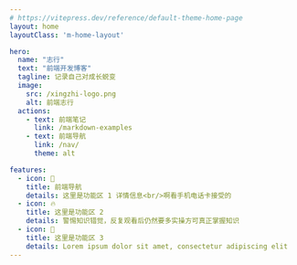 ```yaml
---
# https://vitepress.dev/reference/default-theme-home-page
layout: home
layoutClass: 'm-home-layout'

hero:
  name: "志行"
  text: "前端开发博客"
  tagline: 记录自己对成长蜕变
  image:
    src: /xingzhi-logo.png
    alt: 前端志行
  actions:
    - text: 前端笔记
      link: /markdown-examples
    - text: 前端导航
      link: /nav/
      theme: alt

features:
  - icon: 🧭
    title: 前端导航
    details: 这里是功能区 1 详情信息<br/>啊看手机电话卡接受的
  - icon: 🔥
    title: 这里是功能区 2
    details: 警惕知识错觉，反复观看后仍然要多实操方可真正掌握知识
  - icon: 🔧
    title: 这里是功能区 3
    details: Lorem ipsum dolor sit amet, consectetur adipiscing elit
---
```


